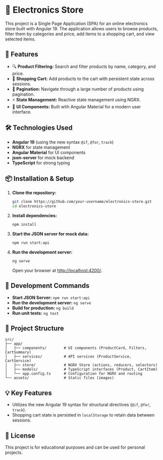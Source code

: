 
# 🛒 Electronics Store

This project is a Single Page Application (SPA) for an online electronics store built with Angular 19. The application allows users to browse products, filter them by categories and price, add items to a shopping cart, and view selected items.

## 🚀 Features

- 🔍 **Product Filtering:** Search and filter products by name, category, and price.
- 🛒 **Shopping Cart:** Add products to the cart with persistent state across sessions.
- 📄 **Pagination:** Navigate through a large number of products using pagination.
- ⚡ **State Management:** Reactive state management using NGRX.
- 🎨 **UI Components:** Built with Angular Material for a modern user interface.

## 🛠️ Technologies Used

- **Angular 19** (using the new syntax `@if`, `@for`, `track`)
- **NGRX** for state management
- **Angular Material** for UI components
- **json-server** for mock backend
- **TypeScript** for strong typing

## 📦 Installation & Setup

1. **Clone the repository:**

   ```bash
   git clone https://github.com/your-username/electronics-store.git
   cd electronics-store
   ```

2. **Install dependencies:**

   ```bash
   npm install
   ```

3. **Start the JSON server for mock data:**

   ```bash
   npm run start:api
   ```

4. **Run the development server:**

   ```bash
   ng serve
   ```

   Open your browser at [http://localhost:4200/](http://localhost:4200/).

## 🚩 Development Commands

- **Start JSON Server:** `npm run start:api`
- **Run the development server:** `ng serve`
- **Build for production:** `ng build`
- **Run unit tests:** `ng test`

## 📁 Project Structure

```
src/
├── app/
│   ├── components/        # UI components (ProductCard, Filters, CartSummary)
│   ├── services/          # API services (ProductService, CartService)
│   ├── store/             # NGRX Store (actions, reducers, selectors)
│   ├── models/            # TypeScript interfaces (Product, CartItem)
│   └── app.config.ts      # Configuration for NGRX and routing
└── assets/                # Static files (images)
```

## 💡 Key Features

- Utilizes the new Angular 19 syntax for structural directives (`@if`, `@for`, `track`).
- Shopping cart state is persisted in `localStorage` to retain data between sessions.

## 📄 License

This project is for educational purposes and can be used for personal projects.
